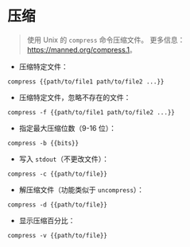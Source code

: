 # 压缩

> 使用 Unix 的 `compress` 命令压缩文件。
> 更多信息：<https://manned.org/compress.1>。

- 压缩特定文件：

`compress {{path/to/file1 path/to/file2 ...}}`

- 压缩特定文件，忽略不存在的文件：

`compress -f {{path/to/file1 path/to/file2 ...}}`

- 指定最大压缩位数（9-16 位）：

`compress -b {{bits}}`

- 写入 `stdout`（不更改文件）：

`compress -c {{path/to/file}}`

- 解压缩文件（功能类似于 `uncompress`）：

`compress -d {{path/to/file}}`

- 显示压缩百分比：

`compress -v {{path/to/file}}`
